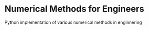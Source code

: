 # Numerical Methods for Engineers
Python implementation of various numerical methods in enginnering
